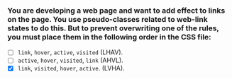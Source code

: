 ### You are developing a web page and want to add effect to links on the page. You use pseudo-classes related to web-link states to do this. But to prevent overwriting one of the rules, you must place them in the following order in the CSS file:

- [ ] `link`, `hover`, `active`, `visited` (LHAV).
- [ ] `active`, `hover`, `visited`, `link` (AHVL).
- [x] `link`, `visited`, `hover`, `active`. (LVHA).
